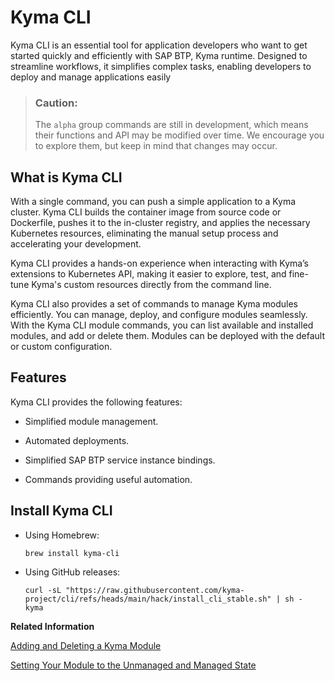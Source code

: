 <!-- loio292454b34bf543afa111dec20d9da434 -->

# Kyma CLI

Kyma CLI is an essential tool for application developers who want to get started quickly and efficiently with SAP BTP, Kyma runtime. Designed to streamline workflows, it simplifies complex tasks, enabling developers to deploy and manage applications easily

> ### Caution:  
> The `alpha` group commands are still in development, which means their functions and API may be modified over time. We encourage you to explore them, but keep in mind that changes may occur.



<a name="loio292454b34bf543afa111dec20d9da434__section_mgt_m11_v2c"/>

## What is Kyma CLI

With a single command, you can push a simple application to a Kyma cluster. Kyma CLI builds the container image from source code or Dockerfile, pushes it to the in-cluster registry, and applies the necessary Kubernetes resources, eliminating the manual setup process and accelerating your development.

Kyma CLI provides a hands-on experience when interacting with Kyma’s extensions to Kubernetes API, making it easier to explore, test, and fine-tune Kyma's custom resources directly from the command line.

Kyma CLI also provides a set of commands to manage Kyma modules efficiently. You can manage, deploy, and configure modules seamlessly. With the Kyma CLI module commands, you can list available and installed modules, and add or delete them. Modules can be deployed with the default or custom configuration.



<a name="loio292454b34bf543afa111dec20d9da434__section_vyy_nx2_52c"/>

## Features

Kyma CLI provides the following features:

-   Simplified module management.

-   Automated deployments.

-   Simplified SAP BTP service instance bindings.

-   Commands providing useful automation.




<a name="loio292454b34bf543afa111dec20d9da434__section_xy1_41f_52c"/>

## Install Kyma CLI

-   Using Homebrew:

    ```
    brew install kyma-cli
    ```

-   Using GitHub releases:

    ```
    curl -sL "https://raw.githubusercontent.com/kyma-project/cli/refs/heads/main/hack/install_cli_stable.sh" | sh -
    kyma
    
    ```


**Related Information**  


[Adding and Deleting a Kyma Module](../50-administration-and-ops/adding-and-deleting-a-kyma-module-1b548e9.md#loio1b548e9ad4744b978b8b595288b0cb5c "To use a Kyma module, you must add it first. Use Kyma dashboard or Kyma CLI to do that. If you don't need the module anymore, delete it to save resources.")

[Setting Your Module to the Unmanaged and Managed State](../50-administration-and-ops/setting-your-module-to-the-unmanaged-and-managed-state-c071680.md#loioc07168072c8340ecbb392260cf52c165 "In some cases, for example, for testing, you may need to modify your module beyond what is supported by its configuration. By default, when a module is in the managed state, Kyma Control Plane governs its Kubernetes resources, reverting any manual changes during the next reconciliation loop. To modify Kubernetes objects directly without them being reverted, you must set the module to the unmanaged state. In this state, reconciliation is disabled, ensuring your manual changes are preserved.")

